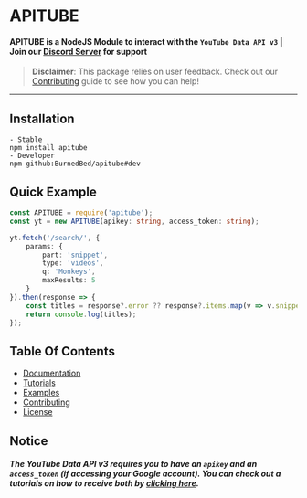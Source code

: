 # APITUBE

#### APITUBE is a NodeJS Module to interact with the `YouTube Data API v3` | Join our [Discord Server](https://monkedev.com/r/discord) for support

> **Disclaimer**: This package relies on user feedback. Check out our [Contributing]() guide to see how you can help!

---

## Installation

```
- Stable
npm install apitube
- Developer
npm github:BurnedBed/apitube#dev
```

## Quick Example

```ts
const APITUBE = require('apitube');
const yt = new APITUBE(apikey: string, access_token: string);

yt.fetch('/search/', {
	params: {
		part: 'snippet',
		type: 'videos',
		q: 'Monkeys',
		maxResults: 5
	}
}).then(response => {
	const titles = response?.error ?? response?.items.map(v => v.snippet.title);
	return console.log(titles);
});
```

## **T**able **O**f **C**ontents

- [Documentation]()
- [Tutorials]()
- [Examples]()
- [Contributing]()
- [License]()

## Notice

##### The YouTube Data API v3 requires you to have an `apikey` and an `access_token` (if accessing your Google account). You can check out a tutorials on how to receive both by [clicking here]().
